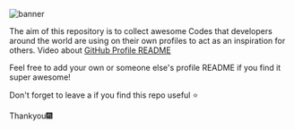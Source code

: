 ![banner](https://user-images.githubusercontent.com/23727056/87433896-78ae9700-c607-11ea-9ca6-9cdbe3f67998.jpg)

The aim of this repository is to collect awesome Codes that developers around the world are using on their own profiles to act as an inspiration for others.
Video about [GitHub Profile README](https://github.com/Naiml007/)

Feel free to add your own or someone else's profile README if you find it super awesome! 

Don't forget to leave a if you find this repo useful ⭐

Thankyou🎆
